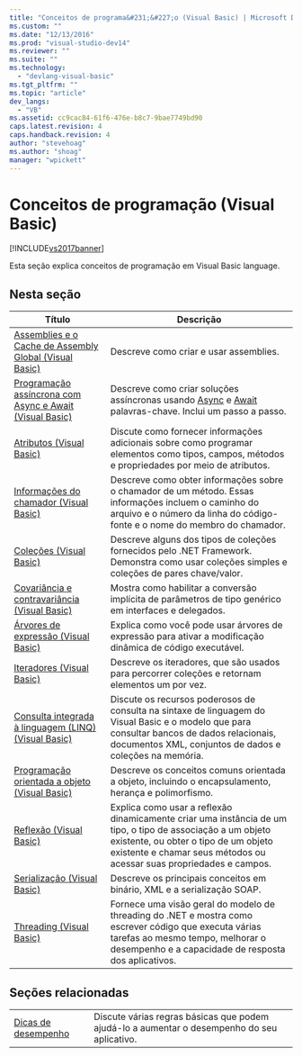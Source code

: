 ```yaml
---
title: "Conceitos de programa&#231;&#227;o (Visual Basic) | Microsoft Docs"
ms.custom: ""
ms.date: "12/13/2016"
ms.prod: "visual-studio-dev14"
ms.reviewer: ""
ms.suite: ""
ms.technology: 
  - "devlang-visual-basic"
ms.tgt_pltfrm: ""
ms.topic: "article"
dev_langs: 
  - "VB"
ms.assetid: cc9cac84-61f6-476e-b8c7-9bae7749bd90
caps.latest.revision: 4
caps.handback.revision: 4
author: "stevehoag"
ms.author: "shoag"
manager: "wpickett"
---
```

# Conceitos de programa&#231;&#227;o (Visual Basic)
[!INCLUDE[vs2017banner](../../../csharp/includes/vs2017banner.md)]

Esta seção explica conceitos de programação em Visual Basic language.  
  
## Nesta seção  
  
|Título|Descrição|  
|------------|---------------|  
|[Assemblies e o Cache de Assembly Global \(Visual Basic\)](../../../visual-basic/programming-guide/concepts/assemblies-gac/index.md)|Descreve como criar e usar assemblies.|  
|[Programação assíncrona com Async e Await \(Visual Basic\)](../../../visual-basic/programming-guide/concepts/async/asynchronous-programming-with-async-and-await.md)|Descreve como criar soluções assíncronas usando [Async](../../../visual-basic/language-reference/modifiers/async.md) e [Await](../../../visual-basic/language-reference/operators/await-operator.md) palavras\-chave. Inclui um passo a passo.|  
|[Atributos \(Visual Basic\)](../../../visual-basic/programming-guide/concepts/attributes/index.md)|Discute como fornecer informações adicionais sobre como programar elementos como tipos, campos, métodos e propriedades por meio de atributos.|  
|[Informações do chamador \(Visual Basic\)](../../../visual-basic/programming-guide/concepts/caller-information.md)|Descreve como obter informações sobre o chamador de um método. Essas informações incluem o caminho do arquivo e o número da linha do código\-fonte e o nome do membro do chamador.|  
|[Coleções \(Visual Basic\)](../../../visual-basic/programming-guide/concepts/collections.md)|Descreve alguns dos tipos de coleções fornecidos pelo .NET Framework. Demonstra como usar coleções simples e coleções de pares chave\/valor.|  
|[Covariância e contravariância \(Visual Basic\)](../../../visual-basic/programming-guide/concepts/covariance-contravariance/covariance-and-contravariance.md)|Mostra como habilitar a conversão implícita de parâmetros de tipo genérico em interfaces e delegados.|  
|[Árvores de expressão \(Visual Basic\)](../../../visual-basic/programming-guide/concepts/expression-trees/index.md)|Explica como você pode usar árvores de expressão para ativar a modificação dinâmica de código executável.|  
|[Iteradores \(Visual Basic\)](../../../visual-basic/programming-guide/concepts/iterators.md)|Descreve os iteradores, que são usados para percorrer coleções e retornam elementos um por vez.|  
|[Consulta integrada à linguagem \(LINQ\) \(Visual Basic\)](../../../visual-basic/programming-guide/concepts/linq/index.md)|Discute os recursos poderosos de consulta na sintaxe de linguagem do Visual Basic e o modelo que para consultar bancos de dados relacionais, documentos XML, conjuntos de dados e coleções na memória.|  
|[Programação orientada a objeto \(Visual Basic\)](../../../visual-basic/programming-guide/concepts/object-oriented-programming.md)|Descreve os conceitos comuns orientada a objeto, incluindo o encapsulamento, herança e polimorfismo.|  
|[Reflexão \(Visual Basic\)](../../../visual-basic/programming-guide/concepts/reflection.md)|Explica como usar a reflexão dinamicamente criar uma instância de um tipo, o tipo de associação a um objeto existente, ou obter o tipo de um objeto existente e chamar seus métodos ou acessar suas propriedades e campos.|  
|[Serialização \(Visual Basic\)](../../../visual-basic/programming-guide/concepts/serialization/index.md)|Descreve os principais conceitos em binário, XML e a serialização SOAP.|  
|[Threading \(Visual Basic\)](../../../visual-basic/programming-guide/concepts/threading/index.md)|Fornece uma visão geral do modelo de threading do .NET e mostra como escrever código que executa várias tarefas ao mesmo tempo, melhorar o desempenho e a capacidade de resposta dos aplicativos.|  
  
## Seções relacionadas  
  
|||  
|-|-|  
|[Dicas de desempenho](../Topic/.NET%20Performance%20Tips.md)|Discute várias regras básicas que podem ajudá\-lo a aumentar o desempenho do seu aplicativo.|